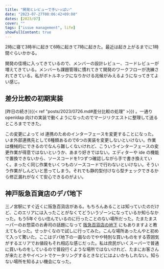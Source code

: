 ```yaml
---
title: "開発とレビューで手いっぱい"
date: "2023-07-27T08:06:42+09:00"
dates: [2023/07]
cover: ""
tags: ["issue management", life]
showFullContent: true
---
```


2時に寝て3時半に起きて6時に起きて7時に起きた。最近は起き上がるまでに1時間ぐらいかかる。

開発の佳境に入ってきているので、メンバーの設計レビュー、コードレビューが増えてきている。メンバーも課題管理に慣れてきて開発のワークフローが洗練されてきている。私がボトルネックになりかける兆候がみえるようになってきてよい感じ。

## 差分比較の初期実装

[昨日の続き]({{< ref "posts/2023/0726.md#差分比較の処理" >}}) 。一通り openldap 向けの実装で動くようになったのでマージリクエストに整理して送るところまでできた。

この変更によって id 連携のためのインターフェースを変更することになった。いま外部連携先として6種類あるので6つの実装を変更しないといけない。作業は機械的にできるのでなんら難しくないけれど、こういうインターフェースの変更作業が得意ではないというか、あまり好きではない。エディターや ide の機能で置換できないから、ソースコードを1つずつ確認しながら手で書き換えていく。まったく同じ作業をいくつものソースコードで行わないといけない。そういう作業がしんどいと思ってしまう。それでも静的型付けなら型チェックできるから修正漏れがなくて安心できるのがよい。

## 神戸阪急百貨店のデパ地下

三ノ宮駅にすぐ近くに阪急百貨店がある。もちろんあることは知っていたのだけど、このエリアには入ったことがなくてどういうゾーンになっているか知らなかった。もう5年ぐらい住んでいるのに行ったことのない場所だった。たまたまスーパーのお惣菜のお寿司の話題になって [阪急百貨店の地下](https://www.hankyu-dept.co.jp/kobe/floor/floorb1.html) にもありますよと教えてもらった。せっかくなので試しに行ってみた。こんな場所あったんやと初めて入って驚いた。ここはデパ地下の一画なのでやや特別な買いものをする雰囲気がするエリアでお値段もそれ相応な感じだった。私は庶民がいくスーパーで普通に買いものをしているので普段行くような場所ではないけれど、たまにお客さんが来たときやイベントでケータリングするときなどにはよいかもしれない。知らない場所を知るよい機会になった。
